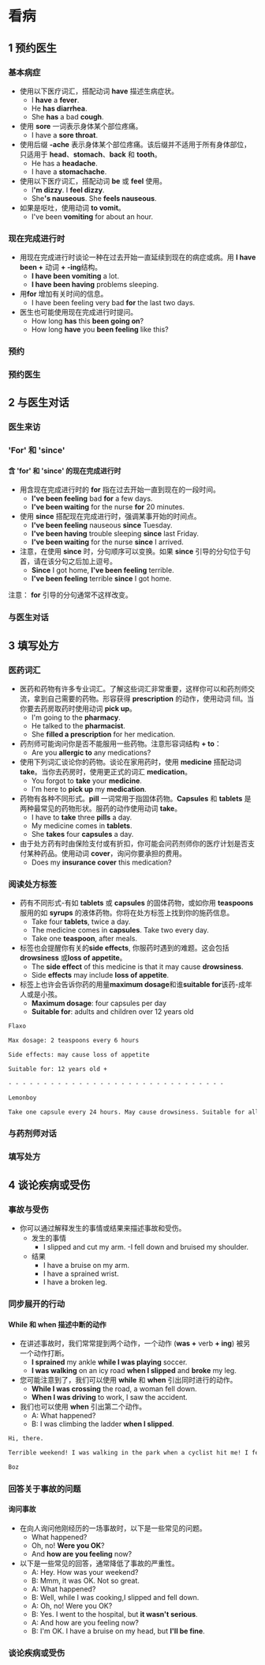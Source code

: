 # 看病

## 1 预约医生

### 基本病症

- 使用以下医疗词汇，搭配动词 **have** 描述生病症状。
  - I **have** a **fever**.
  - He **has diarrhea**.
  - She **has** a bad **cough**.
- 使用 **sore** 一词表示身体某个部位疼痛。
  - I have a **sore throat**.
- 使用后缀 **-ache** 表示身体某个部位疼痛。该后缀并不适用于所有身体部位，只适用于 **head**、**stomach**、**back** 和 **tooth**。
  - He has a **headache**.
  - I have a **stomachache**.
- 使用以下医疗词汇，搭配动词 **be** 或 **feel** 使用。
  - I<b>'m dizzy</b>. I **feel dizzy**.
  - She<b>'s nauseous</b>. She **feels nauseous**.
- 如果是呕吐，使用动词 **to vomit**。
  - I've been **vomiting** for about an hour.

### 现在完成进行时

- 用现在完成进行时谈论一种在过去开始一直延续到现在的病症或病。用 **I have been +** 动词 **+ -ing**结构。
  - **I have been vomiting** a lot.
  - **I have been having** problems sleeping.
- 用**for** 增加有关时间的信息。
  - I have been feeling very bad **for** the last two days.
- 医生也可能使用现在完成进行时提问。
  - How long **has** this **been going on**?
  - How long **have** you **been feeling** like this?

### 预约

### 预约医生

## 2 与医生对话

### 医生来访

### 'For' 和 'since'

#### 含 'for' 和 'since' 的现在完成进行时

- 用含现在完成进行时的 **for** 指在过去开始一直到现在的一段时间。
  - **I've been feeling** bad **for** a few days.
  - **I've been waiting** for the nurse **for** 20 minutes.
- 使用 **since** 搭配现在完成进行时，强调某事开始的时间点。
  - **I've been feeling** nauseous **since** Tuesday.
  - **I've been having** trouble sleeping **since** last Friday.
  - **I've been waiting** for the nurse **since** I arrived.
- 注意，在使用 **since** 时，分句顺序可以变换。如果 **since** 引导的分句位于句首，请在该分句之后加上逗号。
  - **Since** I got home, **I've been feeling** terrible.
  - **I've been feeling** terrible **since** I got home.

注意： **for** 引导的分句通常不这样改变。

### 与医生对话

## 3 填写处方

### 医药词汇

- 医药和药物有许多专业词汇。了解这些词汇非常重要，这样你可以和药剂师交流，拿到自己需要的药物。形容获得 **prescription** 的动作，使用动词 fill。当你要去药房取药时使用动词 **pick up**。
  - I'm going to the **pharmacy**.
  - He talked to the **pharmacist**.
  - She **filled a prescription** for her medication.
- 药剂师可能询问你是否不能服用一些药物。注意形容词结构 **+ to**：
  - Are you **allergic to** any medications?
- 使用下列词汇谈论你的药物。谈论在家用药时，使用 **medicine** 搭配动词 **take**。当你去药房时，使用更正式的词汇 **medication**。
  - You forgot to **take** your **medicine**.
  - I'm here to **pick up** my **medication**.
- 药物有各种不同形式。**pill** 一词常用于指固体药物。**Capsules** 和 **tablets** 是两种最常见的药物形状。服药的动作使用动词 **take**。
  - I have to **take** three **pills** a day.
  - My medicine comes in **tablets**.
  - She **takes** four **capsules** a day.
- 由于处方药有时由保险支付或有折扣，你可能会问药剂师你的医疗计划是否支付某种药品。使用动词 **cover**，询问你要承担的费用。
  - Does my **insurance cover** this medication?

### 阅读处方标签

- 药有不同形式-有如 **tablets** 或 **capsules** 的固体药物，或如你用 **teaspoons** 服用的如 **syrups** 的液体药物。你将在处方标签上找到你的施药信息。
  - Take four **tablets**, twice a day.
  - The medicine comes in **capsules**. Take two every day.
  - Take one **teaspoon**, after meals.  
- 标签也会提醒你有关的**side effects**, 你服药时遇到的难题。这会包括**drowsiness** 或**loss of appetite**。
  - The **side effect** of this medicine is that it may cause **drowsiness**.
  - Side **effects** may include **loss of appetite**.
- 标签上也许会告诉你药的用量**maximum dosage**和谁**suitable for**该药-成年人或是小孩。
  - **Maximum dosage**: four capsules per day
  - **Suitable for**: adults and children over 12 years old

```markdown
Flaxo

Max dosage: 2 teaspoons every 6 hours

Side effects: may cause loss of appetite

Suitable for: 12 years old +

- - - - - - - - - - - - - - - - - - - - - - - - - - - - - - -

Lemonboy

Take one capsule every 24 hours. May cause drowsiness. Suitable for all ages.

```

### 与药剂师对话

### 填写处方

## 4 谈论疾病或受伤

### 事故与受伤

- 你可以通过解释发生的事情或结果来描述事故和受伤。
  - 发生的事情
    - I slipped and cut my arm.
    -I fell down and bruised my shoulder.
  - 结果
    - I have a bruise on my arm.
    - I have a sprained wrist.
    - I have a broken leg.

### 同步展开的行动

#### While 和 when 描述中断的动作

- 在讲述事故时，我们常常提到两个动作，一个动作 (**was +** verb **+ ing**) 被另一个动作打断。
  - **I sprained** my ankle **while I was playing** soccer.
  - **I was walking** on an icy road **when I slipped** and **broke** my leg.
- 您可能注意到了，我们可以使用 **while** 和 **when** 引出同时进行的动作。
  - **While I was crossing** the road, a woman fell down.
  - **When I was driving** to work, I saw the accident.
- 我们也可以使用 **when** 引出第二个动作。
  - A: What happened?
  - B: I was climbing the ladder **when I slipped**.

```markdown
Hi, there.

Terrible weekend! I was walking in the park when a cyclist hit me! I fell down, and now I have a sprained wrist and a bruise on my shoulder. Hope your weekend was better.

Boz
```

### 回答关于事故的问题

#### 询问事故

- 在向人询问他刚经历的一场事故时，以下是一些常见的问题。
  - What happened?
  - Oh, no! **Were you OK**?
  - And **how are you feeling** now?
- 以下是一些常见的回答，通常降低了事故的严重性。
  - A: Hey. How was your weekend?
  - B: Mmm, it was OK. Not so great.
  - A: What happened?
  - B: Well, while I was cooking,I slipped and fell down.
  - A: Oh, no! Were you OK?
  - B: Yes. I went to the hospital, but **it wasn't serious**.
  - A: And how are you feeling now?
  - B: I'm OK. I have a bruise on my head, but **I'll be fine**.

### 谈论疾病或受伤

